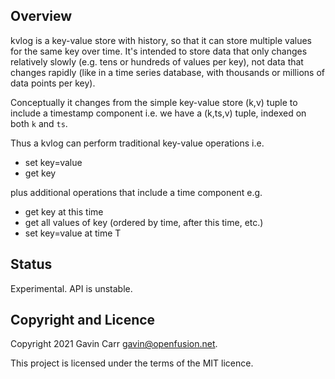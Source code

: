 
Overview
--------

kvlog is a key-value store with history, so that it can store multiple
values for the same key over time. It's intended to store data that only
changes relatively slowly (e.g. tens or hundreds of values per key), not
data that changes rapidly (like in a time series database, with thousands
or millions of data points per key).

Conceptually it changes from the simple key-value store (k,v) tuple to
include a timestamp component i.e. we have a (k,ts,v) tuple, indexed on
both `k` and `ts`.

Thus a kvlog can perform traditional key-value operations i.e.

- set key=value
- get key

plus additional operations that include a time component e.g.

- get key at this time
- get all values of key (ordered by time, after this time, etc.)
- set key=value at time T


Status
------

Experimental. API is unstable.

Copyright and Licence
---------------------

Copyright 2021 Gavin Carr <gavin@openfusion.net>.

This project is licensed under the terms of the MIT licence.

